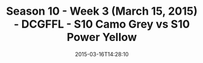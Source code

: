 ---
title: Season 10 - Week 3 (March 15, 2015) - DCGFFL - S10 Camo Grey vs S10 Power Yellow
teams-score:
- team: _teams/s10-camo-grey.md
  score: 20
- team: _teams/s10-power-yellow.md
  score: 18
mvp: Mark H. (Camo Grey); Enrique P. (Power Yellow
game-ball: N/A
sportsperson: ''
season: 10
week: 0
date: '2015-03-16T14:28:10'
pageid: season-10-week-three-4423-vs-4435
---